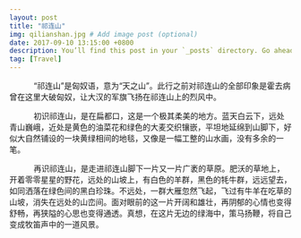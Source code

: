 ```yaml
---
layout: post
title: "祁连山"
img: qilianshan.jpg # Add image post (optional)
date: 2017-09-10 13:15:00 +0800
description: You’ll find this post in your `_posts` directory. Go ahead and edit it and re-build the site to see your changes. # Add post description (optional)
tag: [Travel]
---
```

&#160; &#160; &#160; &#160; &#160; &#160;“祁连山”是匈奴语，意为“天之山”。此行之前对祁连山的全部印象是霍去病曾在这里大破匈奴，让大汉的军旗飞扬在祁连山上的烈风中。

&#160; &#160; &#160; &#160; &#160; &#160;初识祁连山，是在扁都口，这是一个极其柔美的地方。蓝天白云下，远处青山巍峨，近处是黄色的油菜花和绿色的大麦交织镶嵌，平坦地延绵到山脚下，好似大自然铺设的一块黄绿相间的地毯，又像是一幅工整的山水画，没有多余的一笔。

&#160; &#160; &#160; &#160; &#160; &#160;再识祁连山，是走进祁连山脚下一片又一片广袤的草原。肥沃的草地上，开着零零星星的野花，远处的山坡上，有白色的羊群，黑色的牦牛群，远远望去，如同洒落在绿色间的黑白珍珠。不远处，一群大雁忽然飞起，飞过有牛羊在吃草的山坡，消失在远处的山峦间。面对眼前的这一片开阔和雄壮，再阴郁的心情也变得舒畅，再狭隘的心思也变得通透。真想，在这片无边的绿海中，策马扬鞭，将自己变成牧笛声中的一道风景。
